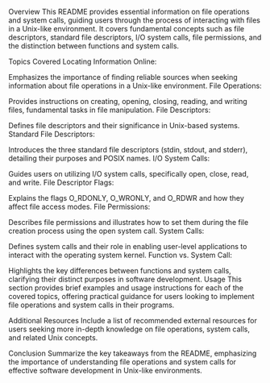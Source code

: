 Overview
This README provides essential information on file operations and system calls, guiding users through the process of interacting with files in a Unix-like environment. It covers fundamental concepts such as file descriptors, standard file descriptors, I/O system calls, file permissions, and the distinction between functions and system calls.

Topics Covered
Locating Information Online:

Emphasizes the importance of finding reliable sources when seeking information about file operations in a Unix-like environment.
File Operations:

Provides instructions on creating, opening, closing, reading, and writing files, fundamental tasks in file manipulation.
File Descriptors:

Defines file descriptors and their significance in Unix-based systems.
Standard File Descriptors:

Introduces the three standard file descriptors (stdin, stdout, and stderr), detailing their purposes and POSIX names.
I/O System Calls:

Guides users on utilizing I/O system calls, specifically open, close, read, and write.
File Descriptor Flags:

Explains the flags O_RDONLY, O_WRONLY, and O_RDWR and how they affect file access modes.
File Permissions:

Describes file permissions and illustrates how to set them during the file creation process using the open system call.
System Calls:

Defines system calls and their role in enabling user-level applications to interact with the operating system kernel.
Function vs. System Call:

Highlights the key differences between functions and system calls, clarifying their distinct purposes in software development.
Usage
This section provides brief examples and usage instructions for each of the covered topics, offering practical guidance for users looking to implement file operations and system calls in their programs.

Additional Resources
Include a list of recommended external resources for users seeking more in-depth knowledge on file operations, system calls, and related Unix concepts.

Conclusion
Summarize the key takeaways from the README, emphasizing the importance of understanding file operations and system calls for effective software development in Unix-like environments.

